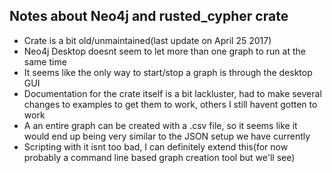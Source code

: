 ## Notes about Neo4j and rusted_cypher crate
- Crate is a bit old/unmaintained(last update on April 25 2017)
- Neo4j Desktop doesnt seem to let more than one graph to run at the same time
- It seems like the only way to start/stop a graph is through the desktop GUI
- Documentation for the crate itself is a bit lackluster, had to make several changes to examples to get them to work, others I still havent gotten to work
- A an entire graph can be created with a .csv file, so it seems like it would end up being very similar to the JSON setup we have currently
- Scripting with it isnt too bad, I can definitely extend this(for now probably a command line based graph creation tool but we'll see)